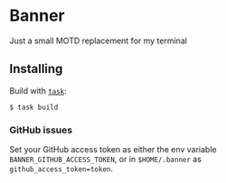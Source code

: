 # Banner
Just a small MOTD replacement for my terminal

## Installing
Build with [`task`](https://taskfile.dev/#/installation):

```shell script
$ task build
```

### GitHub issues
Set your GitHub access token as either the env variable `BANNER_GITHUB_ACCESS_TOKEN`, or in `$HOME/.banner` as `github_access_token=token`.